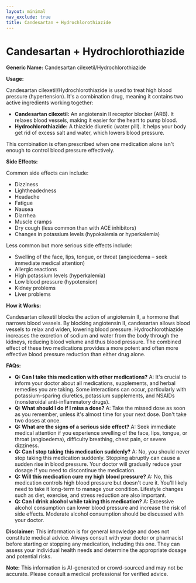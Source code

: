 ```yaml
---
layout: minimal
nav_exclude: true
title: Candesartan + Hydrochlorothiazide
---
```


# Candesartan + Hydrochlorothiazide

**Generic Name:** Candesartan cilexetil/Hydrochlorothiazide

**Usage:**

Candesartan cilexetil/Hydrochlorothiazide is used to treat high blood pressure (hypertension).  It's a combination drug, meaning it contains two active ingredients working together:

* **Candesartan cilexetil:** An angiotensin II receptor blocker (ARB).  It relaxes blood vessels, making it easier for the heart to pump blood.
* **Hydrochlorothiazide:** A thiazide diuretic (water pill). It helps your body get rid of excess salt and water, which lowers blood pressure.

This combination is often prescribed when one medication alone isn't enough to control blood pressure effectively.

**Side Effects:**

Common side effects can include:

* Dizziness
* Lightheadedness
* Headache
* Fatigue
* Nausea
* Diarrhea
* Muscle cramps
* Dry cough (less common than with ACE inhibitors)
* Changes in potassium levels (hypokalemia or hyperkalemia)


Less common but more serious side effects include:

* Swelling of the face, lips, tongue, or throat (angioedema – seek immediate medical attention)
* Allergic reactions
* High potassium levels (hyperkalemia)
* Low blood pressure (hypotension)
* Kidney problems
* Liver problems


**How it Works:**

Candesartan cilexetil blocks the action of angiotensin II, a hormone that narrows blood vessels. By blocking angiotensin II, candesartan allows blood vessels to relax and widen, lowering blood pressure. Hydrochlorothiazide increases the excretion of sodium and water from the body through the kidneys, reducing blood volume and thus blood pressure.  The combined effect of these two medications provides a more potent and often more effective blood pressure reduction than either drug alone.

**FAQs:**

* **Q: Can I take this medication with other medications?** A:  It's crucial to inform your doctor about all medications, supplements, and herbal remedies you are taking.  Some interactions can occur, particularly with potassium-sparing diuretics, potassium supplements, and NSAIDs (nonsteroidal anti-inflammatory drugs).
* **Q: What should I do if I miss a dose?** A: Take the missed dose as soon as you remember, unless it's almost time for your next dose. Don't take two doses at once.
* **Q: What are the signs of a serious side effect?** A:  Seek immediate medical attention if you experience swelling of the face, lips, tongue, or throat (angioedema), difficulty breathing, chest pain, or severe dizziness.
* **Q: Can I stop taking this medication suddenly?** A: No, you should never stop taking this medication suddenly.  Stopping abruptly can cause a sudden rise in blood pressure. Your doctor will gradually reduce your dosage if you need to discontinue the medication.
* **Q:  Will this medication cure my high blood pressure?** A: No, this medication controls high blood pressure but doesn't cure it.  You'll likely need to take it long-term to manage your condition.  Lifestyle changes such as diet, exercise, and stress reduction are also important.
* **Q:  Can I drink alcohol while taking this medication?** A:  Excessive alcohol consumption can lower blood pressure and increase the risk of side effects.  Moderate alcohol consumption should be discussed with your doctor.


**Disclaimer:** This information is for general knowledge and does not constitute medical advice.  Always consult with your doctor or pharmacist before starting or stopping any medication, including this one.  They can assess your individual health needs and determine the appropriate dosage and potential risks.


**Note:** This information is AI-generated or crowd-sourced and may not be accurate. Please consult a medical professional for verified advice.